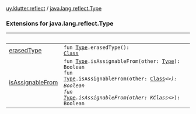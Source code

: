 [uy.klutter.reflect](../index.md) / [java.lang.reflect.Type](.)


### Extensions for java.lang.reflect.Type

|&nbsp;|&nbsp;|
|---|---|
| [erasedType](erased-type.md) | <code>fun [Type](http://docs.oracle.com/javase/6/docs/api/java/lang/reflect/Type.html).erasedType(): [Class](http://docs.oracle.com/javase/6/docs/api/java/lang/Class.html)<Any></code><br/> |
| [isAssignableFrom](is-assignable-from.md) | <code>fun [Type](http://docs.oracle.com/javase/6/docs/api/java/lang/reflect/Type.html).isAssignableFrom(other: [Type](http://docs.oracle.com/javase/6/docs/api/java/lang/reflect/Type.html)): Boolean</code><br/><code>fun [Type](http://docs.oracle.com/javase/6/docs/api/java/lang/reflect/Type.html).isAssignableFrom(other: [Class](http://docs.oracle.com/javase/6/docs/api/java/lang/Class.html)<*>): Boolean</code><br/><code>fun [Type](http://docs.oracle.com/javase/6/docs/api/java/lang/reflect/Type.html).isAssignableFrom(other: KClass<*>): Boolean</code><br/> |
